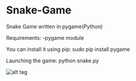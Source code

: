 Snake-Game
==========

Snake Game written in pygame(Python)

Requirements:
 -pygame module
 
 
You can install it using pip:
  sudo pip install pygame


Launching the game:
  python snake.py
  
![alt tag](http://s7.postimg.org/tj4uddurf/snakeimg.jpg)


